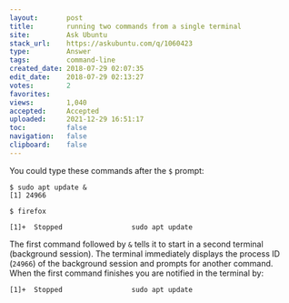 ```yaml
---
layout:       post
title:        running two commands from a single terminal
site:         Ask Ubuntu
stack_url:    https://askubuntu.com/q/1060423
type:         Answer
tags:         command-line
created_date: 2018-07-29 02:07:35
edit_date:    2018-07-29 02:13:27
votes:        2
favorites:    
views:        1,040
accepted:     Accepted
uploaded:     2021-12-29 16:51:17
toc:          false
navigation:   false
clipboard:    false
---
```


You could type these commands after the `$` prompt:

``` 
$ sudo apt update &
[1] 24966

```

``` 
$ firefox

```

``` 
[1]+  Stopped                 sudo apt update

```


The first command followed by `&` tells it to start in a second terminal (background session). The terminal immediately displays the process ID (`24966`) of the background session and prompts for another command. When the first command finishes you are notified in the terminal by:

``` 
[1]+  Stopped                 sudo apt update

```
